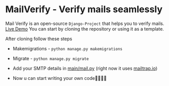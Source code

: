 # MailVerify - Verify mails seamlessly

Mail Verify is an open-source `Django-Project` that helps you to verify mails.
[Live Demo](https://mail-verify.herokuapp.com/)
You can start by cloning the repository or using it as a template.

After cloning follow these steps

- Makemigrations - `python manage.py makemigrations`
- Migrate - `python manage.py migrate`
- Add your SMTP details in [main/mail.py](https://github.com/IamEinstein1/MailVerify/blob/main/main/mail.py) (right now it uses [mailtrap.io](https://mailtrap.io))

- Now u can start writing your own code🎉🎉🎊🥳
